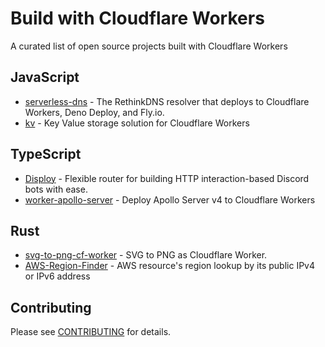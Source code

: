 # Build with Cloudflare Workers

A curated list of open source projects built with Cloudflare Workers

## JavaScript

* [serverless-dns](https://github.com/serverless-dns/serverless-dns) - The RethinkDNS resolver that deploys to Cloudflare Workers, Deno Deploy, and Fly.io.
* [kv](https://github.com/adaptive/kv) - Key Value storage solution for Cloudflare Workers

## TypeScript

* [Disploy](https://disploy.dev) - Flexible router for building HTTP interaction-based Discord bots with ease.
* [worker-apollo-server](https://github.com/kimyvgy/worker-apollo-server-template) - Deploy Apollo Server v4 to Cloudflare Workers

## Rust

* [svg-to-png-cf-worker](https://github.com/GewoonJaap/svg-to-png-cf-worker) - SVG to PNG as Cloudflare Worker.
* [AWS-Region-Finder](https://github.com/krystianhub/AWS-Region-Finder) - AWS resource's region lookup by its public IPv4 or IPv6 address

## Contributing

Please see [CONTRIBUTING](CONTRIBUTING.md) for details.
